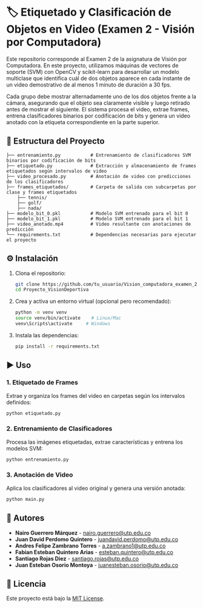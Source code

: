 # 🏷️ Etiquetado y Clasificación de Objetos en Video (Examen 2 - Visión por Computadora)

Este repositorio corresponde al Examen 2 de la asignatura de Visión por Computadora. En este proyecto,
utilizamos máquinas de vectores de soporte (SVM) con OpenCV y scikit-learn para desarrollar un modelo
multiclase que identifica cuál de dos objetos aparece en cada instante de un video demostrativo de al menos
1 minuto de duración a 30 fps.

Cada grupo debe mostrar alternadamente uno de los dos objetos frente a la cámara, asegurando que el objeto
sea claramente visible y luego retirado antes de mostrar el siguiente. El sistema procesa el video, extrae
frames, entrena clasificadores binarios por codificación de bits y genera un video anotado con la etiqueta
correspondiente en la parte superior.

## 📁 Estructura del Proyecto

```
├── entrenamiento.py           # Entrenamiento de clasificadores SVM binarios por codificación de bits
├── etiquetado.py              # Extracción y almacenamiento de frames etiquetados según intervalos de video
├── video_procesado.py         # Anotación de video con predicciones de los clasificadores
├── frames_etiquetados/        # Carpeta de salida con subcarpetas por clase y frames etiquetados
    ├── tennis/
    ├── golf/
    ├── nada/
├── modelo_bit_0.pkl           # Modelo SVM entrenado para el bit 0
├── modelo_bit_1.pkl           # Modelo SVM entrenado para el bit 1
├── video_anotado.mp4          # Video resultante con anotaciones de predicción
└── requirements.txt           # Dependencias necesarias para ejecutar el proyecto
```

## ⚙️ Instalación

1. Clona el repositorio:
   ```bash
   git clone https://github.com/tu_usuario/Vision_computadora_examen_2.git
   cd Proyecto_VisionDeportiva
   ```

2. Crea y activa un entorno virtual (opcional pero recomendado):
   ```bash
   python -m venv venv
   source venv/bin/activate    # Linux/Mac
   venv\Scripts\activate     # Windows
   ```

3. Instala las dependencias:
   ```bash
   pip install -r requirements.txt
   ```

## ▶️ Uso

### 1. Etiquetado de Frames
Extrae y organiza los frames del video en carpetas según los intervalos definidos:
```bash
python etiquetado.py
```

### 2. Entrenamiento de Clasificadores
Procesa las imágenes etiquetadas, extrae características y entrena los modelos SVM:
```bash
python entrenamiento.py
```

### 3. Anotación de Video
Aplica los clasificadores al video original y genera una versión anotada:
```bash
python main.py
```

## 👥 Autores

- **Nairo Guerrero Márquez** - [nairo.guerrero@utp.edu.co](mailto:nairo.guerrero@utp.edu.co)
- **Juan David Perdomo Quintero** - [juandavid.perdomo@utp.edu.co](mailto:juandavid.perdomo@utp.edu.co)
- **Andres Felipe Zambrano Torres** - [a.zambrano1@utp.edu.co](mailto:a.zambrano1@utp.edu.co)
- **Fabian Esteban Quintero Arias** - [esteban.quintero@utp.edu.co](mailto:esteban.quintero@utp.edu.co)
- **Santiago Rojas Diez** - [santiago.rojas@utp.edu.co](mailto:santiago.rojas@utp.edu.co)
- **Juan Esteban Osorio Montoya** - [juanesteban.osorio@utp.edu.co](mailto:juanesteban.osorio@utp.edu.co)

## 📄 Licencia

Este proyecto está bajo la [MIT License](LICENSE).
